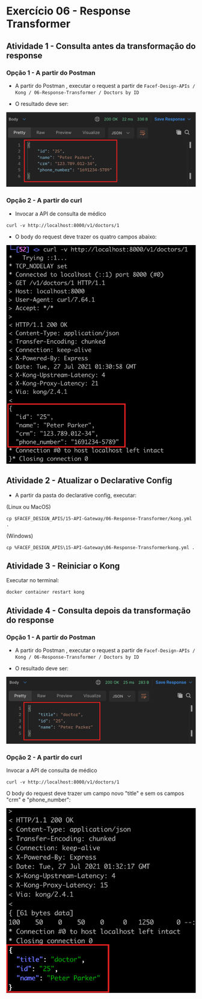 # Exercício 06 - Response Transformer

## Atividade 1 - Consulta antes da transformação do response

### Opção 1 - A partir do Postman

- A partir do Postman , executar o request a partir de `Facef-Design-APIs / Kong / 06-Response-Transformer / Doctors by ID`

- O resultado deve ser:

![print_postman_antes_transformacao.png](print_postman_antes_transformacao.png)


### Opção 2 - A partir do curl

- Invocar a API de consulta de médico
```
curl -v http://localhost:8000/v1/doctors/1
```

- O body do request deve trazer os quatro campos abaixo:

![print_curl_antes_transformacao.png](print_curl_antes_transformacao.png)

## Atividade 2 - Atualizar o Declarative Config

- A partir da pasta do declarative config, executar:

(Linux ou MacOS)
```
cp $FACEF_DESIGN_APIS/15-API-Gateway/06-Response-Transformer/kong.yml .
```

(Windows)
```
cp %FACEF_DESIGN_APIS\15-API-Gateway\06-Response-Transformerkong.yml .
```

## Atividade 3 - Reiniciar o Kong

Executar no terminal:
```
docker container restart kong
```
## Atividade 4 - Consulta depois da transformação do response

### Opção 1 - A partir do Postman

- A partir do Postman , executar o request a partir de `Facef-Design-APIs / Kong / 06-Response-Transformer / Doctors by ID`

- O resultado deve ser:

![print_postman_depois_transformacao.png](print_postman_depois_transformacao.png)


### Opção 2 - A partir do curl

Invocar a API de consulta de médico
```
curl -v http://localhost:8000/v1/doctors/1
```

O body do request deve trazer um campo novo "title" e sem os campos "crm" e "phone_number":

![print_curl_depois_transformacao.png](print_curl_depois_transformacao.png)
